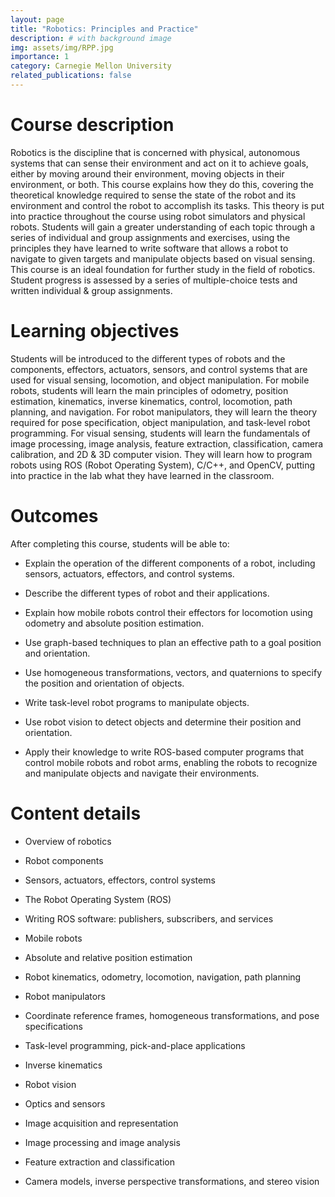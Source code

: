 ```yaml
---
layout: page
title: "Robotics: Principles and Practice"
description: # with background image
img: assets/img/RPP.jpg
importance: 1
category: Carnegie Mellon University
related_publications: false
---
```


# Course description
Robotics is the discipline that is concerned with physical, autonomous systems that can sense their environment and act on it to achieve goals, either by moving around their environment, moving objects in their environment, or both. This course explains how they do this, covering the theoretical knowledge required to sense the state of the robot and its environment and control the robot to accomplish its tasks. This theory is put into practice throughout the course using robot simulators and physical robots. Students will gain a greater understanding of each topic through a series of individual and group assignments and exercises, using the principles they have learned to write software that allows a robot to navigate to given targets and manipulate objects based on visual sensing. This course is an ideal foundation for further study in the field of robotics. Student progress is assessed by a series of multiple-choice tests and written individual & group assignments.

# Learning objectives
Students will be introduced to the different types of robots and the components, effectors, actuators, sensors, and control systems that are used for visual sensing, locomotion, and object manipulation. For mobile robots, students will learn the main principles of odometry, position estimation, kinematics, inverse kinematics, control, locomotion, path planning, and navigation. For robot manipulators, they will learn the theory required for pose specification, object manipulation, and task-level robot programming. For visual sensing, students will learn the fundamentals of image processing, image analysis, feature extraction, classification, camera calibration, and 2D & 3D computer vision. They will learn how to program robots using ROS (Robot Operating System), C/C++, and OpenCV, putting into practice in the lab what they have learned in the classroom.

# Outcomes
After completing this course, students will be able to:

- Explain the operation of the different components of a robot, including sensors, actuators, effectors, and control systems.

- Describe the different types of robot and their applications.

- Explain how mobile robots control their effectors for locomotion using odometry and absolute position estimation.

- Use graph-based techniques to plan an effective path to a goal position and orientation.

- Use homogeneous transformations, vectors, and quaternions to specify the position and orientation of objects.

- Write task-level robot programs to manipulate objects.

- Use robot vision to detect objects and determine their position and orientation.

- Apply their knowledge to write ROS-based computer programs that control mobile robots and robot arms, enabling the robots to recognize and manipulate objects and navigate their environments.

# Content details
- Overview of robotics

- Robot components

- Sensors, actuators, effectors, control systems

- The Robot Operating System (ROS)

- Writing ROS software: publishers, subscribers, and services

- Mobile robots

- Absolute and relative position estimation

- Robot kinematics, odometry, locomotion, navigation, path planning

- Robot manipulators

- Coordinate reference frames, homogeneous transformations, and pose specifications

- Task-level programming, pick-and-place applications

- Inverse kinematics

- Robot vision

- Optics and sensors

- Image acquisition and representation

- Image processing and image analysis

- Feature extraction and classification

- Camera models, inverse perspective transformations, and stereo vision